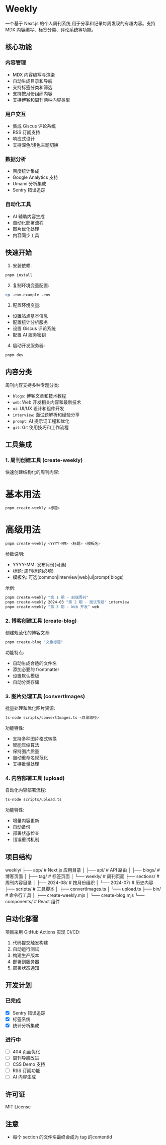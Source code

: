 # Weekly

一个基于 Next.js 的个人周刊系统,用于分享和记录每周发现的有趣内容。支持 MDX 内容编写、标签分类、评论系统等功能。

## 核心功能

### 内容管理

-   MDX 内容编写与渲染
-   自动生成目录和导航
-   支持标签分类和筛选
-   支持按月份组织内容
-   支持博客和周刊两种内容类型

### 用户交互

-   集成 Giscus 评论系统
-   RSS 订阅支持
-   响应式设计
-   支持深色/浅色主题切换

### 数据分析

-   百度统计集成
-   Google Analytics 支持
-   Umami 分析集成
-   Sentry 错误追踪

### 自动化工具

-   AI 辅助内容生成
-   自动化部署流程
-   图片优化处理
-   内容同步工具

## 快速开始

1. 安装依赖:

```bash
pnpm install
```

2. 复制环境变量配置:

```bash
cp .env.example .env
```

3. 配置环境变量:

-   设置站点基本信息
-   配置统计分析服务
-   设置 Giscus 评论系统
-   配置 AI 服务密钥

4. 启动开发服务器:

```bash
pnpm dev
```

## 内容分类

周刊内容支持多种专题分类:

-   `blogs`: 博客文章和技术教程
-   `web`: Web 开发相关内容和最新技术
-   `ui`: UI/UX 设计和组件开发
-   `interview`: 面试题解析和经验分享
-   `prompt`: AI 提示词工程和优化
-   `git`: Git 使用技巧和工作流程

## 工具集成

### 1. 周刊创建工具 (create-weekly)

快速创建结构化的周刊内容:

# 基本用法

```bash
pnpm create-weekly <标题>
```

# 高级用法

```bash
pnpm create-weekly <YYYY-MM> <标题> <模板名>
```

参数说明:

-   YYYY-MM: 发布月份(可选)
-   标题: 周刊标题(必填)
-   模板名: 可选(common|interview|web|ui|prompt|blogs)

示例:

```bash
pnpm create-weekly "第 1 期 - 前端周刊"
pnpm create-weekly 2024-03 "第 2 期 - 面试专题" interview
pnpm create-weekly "第 3 期 - Web 开发" web
```

### 2. 博客创建工具 (create-blog)

创建规范化的博客文章:

```bash
pnpm create-blog "文章标题"
```

功能特点:

-   自动生成合适的文件名
-   添加必要的 frontmatter
-   设置默认模板
-   自动分类存储

### 3. 图片处理工具 (convertImages)

批量处理和优化图片资源:

```bash
ts-node scripts/convertImages.ts <目录路径>
```

功能特性:

-   支持多种图片格式转换
-   智能压缩算法
-   保持图片质量
-   自动重命名规范化
-   支持批量处理

### 4. 内容部署工具 (upload)

自动化内容部署流程:

```bash
ts-node scripts/upload.ts
```

功能特性:

-   增量内容更新
-   自动备份
-   部署状态检查
-   错误重试机制

## 项目结构

weekly/
├── app/ # Next.js 应用目录
│ ├── api/ # API 路由
│ ├── blogs/ # 博客页面
│ ├── tag/ # 标签页面
│ └── weekly/ # 周刊页面
├── sections/ # 周刊内容目录
│ ├── 2024-08/ # 按月份组织
│ └── 2024-07/ # 历史内容
├── scripts/ # 工具脚本
│ ├── convertImages.ts
│ └── upload.ts
├── bin/ # 命令行工具
│ ├── create-weekly.mjs
│ └── create-blog.mjs
└── components/ # React 组件

## 自动化部署

项目采用 GitHub Actions 实现 CI/CD:

1. 代码提交触发构建
2. 自动运行测试
3. 构建生产版本
4. 部署到服务器
5. 部署状态通知

## 开发计划

### 已完成

-   [x] Sentry 错误追踪
-   [x] 标签系统
-   [x] 统计分析集成

### 进行中

-   [ ] 404 页面优化
-   [ ] 周刊导航改进
-   [ ] CSS Demo 支持
-   [ ] RSS 订阅功能
-   [ ] AI 内容生成

## 许可证

MIT License

## 注意
- 每个 section 的文件名最终会成为 tag 的contentId